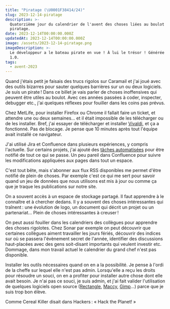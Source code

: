 ```yaml
---
title: "Piratage (\U0001F38414/24)"
slug: 2023-12-14-piratage
description: >-
  Quatorzième jour du calendrier de l'avent des choses liées au boulot : le
  piratage.
date: 2023-12-14T00:00:00.000Z
updatedAt: 2023-12-14T00:00:00.000Z
image: /assets/2023-12-14-piratage.png
imageDescription: >-
  Le développeur a le bateau pirate en vue ! À lui le trésor ! Générée avec SDXL
  1.0.
tags:
  - avent-2023
---
```


Quand j'étais petit je faisais des trucs rigolos sur Caramail et j'ai joué avec des outils bizarres pour sauter quelques barrières sur un ou deux logiciels. Je suis un pirate ! Dans ce billet je vais parler de choses inoffensives qui peuvent être utiles au boulot. Avec ces années passées à coder, inspecter, debugger etc., j'ai quelques réflexes pour fouiller dans les coins pas prévus.

Chez MetLife, pour installer Firefox ou Chrome il fallait faire un ticket, et attendre une ou deux semaines… et il était impossible de les télécharger ou de les installer. Bref, j'ai essayer de télécharger et installer [Vivaldi](https://vivaldi.com/fr/), et ça a fonctionné. Pas de blocage. Je pense que 10 minutes après tout l'équipe avait installé ce navigateur.

J'ai utilisé Jira et Confluence dans plusieurs expériences, y compris l'actuelle. Sur certains projets, j'ai ajouté des [tâches automatisées](https://www.atlassian.com/software/jira/guides/automation/overview#what-is-automation) pour être notifié de tout ce qui se passe. Un peu pareil dans Confluence pour suivre les modifications appliquées aux pages dans tout un espace.

C'est tout bête, mais s'abonner aux flux RSS disponibles me permet d'être notifié de plein de choses. Par exemple c'est ce qui me sert pour savoir quand un jeu de données que nous utilisons est mis à jour ou comme ça que je traque les publications sur notre site.

On a souvent accès à un espace de stockage partagé. Il faut apprendre à le connaître et à chercher dedans. Il y a souvent des choses intéressantes qui traînent : une évolution de logo, un document qui décrit un projet ou un partenariat… Plein de choses intéressantes à creuser !

On peut aussi fouiller dans les calendriers des collègues pour apprendre des choses rigolotes. Chez Sonar par exemple on peut découvrir que certaines collègues aiment travailler les jours fériés, découvrir des indices sur où se passera l'évènement secret de l'année, identifier des discussions haut-placées avec des gens soit-disant importants qui veulent investir etc. Dommage, dans mon travail actuel le calendrier du grand chef n'est pas disponible.

Installer les outils nécessaires quand on en a la possibilité. Je pense à l'ordi de la cheffe sur lequel elle n'est pas admin. Lorsqu'elle a reçu les droits pour résoudre un souci, on en a profiter pour installer autre chose dont elle avait besoin. Je n'ai pas ce souci, je suis admin, et j'ai fait valider l'utilisation de quelques logiciels open source ([Rectangle](https://github.com/rxhanson/Rectangle), [Maccy](https://github.com/p0deje/Maccy), [Gimp](https://www.gimp.org/)...) parce que je suis trop bon élève.

Comme Cereal Killer disait dans Hackers : « Hack the Planet! »
